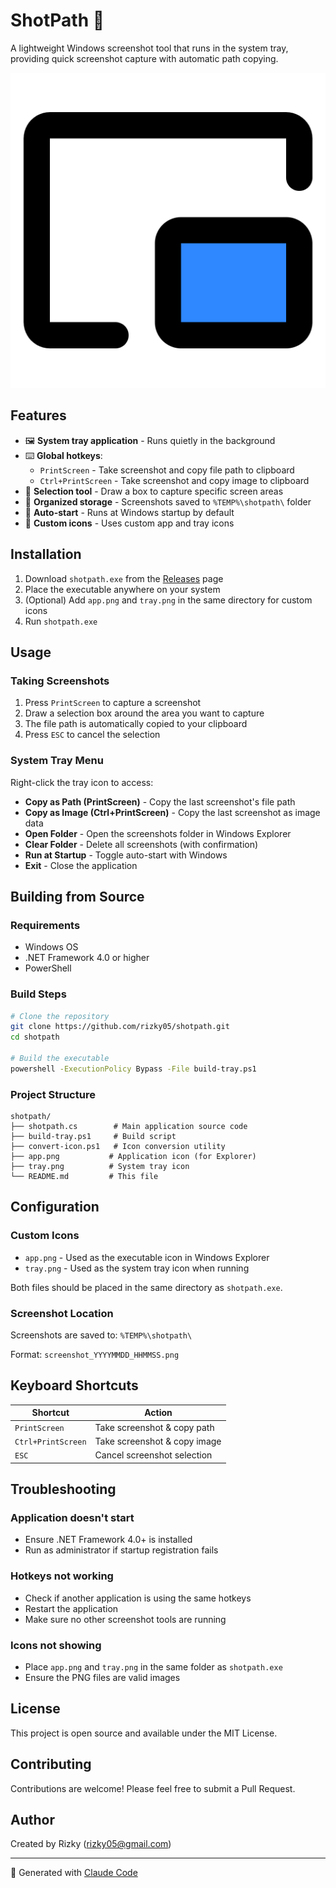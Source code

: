 # ShotPath 📸

A lightweight Windows screenshot tool that runs in the system tray, providing quick screenshot capture with automatic path copying.

![App Icon](app.png)

## Features

- 🖼️ **System tray application** - Runs quietly in the background
- ⌨️ **Global hotkeys**:
  - `PrintScreen` - Take screenshot and copy file path to clipboard
  - `Ctrl+PrintScreen` - Take screenshot and copy image to clipboard
- 🎯 **Selection tool** - Draw a box to capture specific screen areas
- 📁 **Organized storage** - Screenshots saved to `%TEMP%\shotpath\` folder
- 🚀 **Auto-start** - Runs at Windows startup by default
- 🎨 **Custom icons** - Uses custom app and tray icons

## Installation

1. Download `shotpath.exe` from the [Releases](https://github.com/rizky05/shotpath/releases) page
2. Place the executable anywhere on your system
3. (Optional) Add `app.png` and `tray.png` in the same directory for custom icons
4. Run `shotpath.exe`

## Usage

### Taking Screenshots

1. Press `PrintScreen` to capture a screenshot
2. Draw a selection box around the area you want to capture
3. The file path is automatically copied to your clipboard
4. Press `ESC` to cancel the selection

### System Tray Menu

Right-click the tray icon to access:

- **Copy as Path (PrintScreen)** - Copy the last screenshot's file path
- **Copy as Image (Ctrl+PrintScreen)** - Copy the last screenshot as image data
- **Open Folder** - Open the screenshots folder in Windows Explorer
- **Clear Folder** - Delete all screenshots (with confirmation)
- **Run at Startup** - Toggle auto-start with Windows
- **Exit** - Close the application

## Building from Source

### Requirements

- Windows OS
- .NET Framework 4.0 or higher
- PowerShell

### Build Steps

```bash
# Clone the repository
git clone https://github.com/rizky05/shotpath.git
cd shotpath

# Build the executable
powershell -ExecutionPolicy Bypass -File build-tray.ps1
```

### Project Structure

```
shotpath/
├── shotpath.cs        # Main application source code
├── build-tray.ps1     # Build script
├── convert-icon.ps1   # Icon conversion utility
├── app.png           # Application icon (for Explorer)
├── tray.png          # System tray icon
└── README.md         # This file
```

## Configuration

### Custom Icons

- `app.png` - Used as the executable icon in Windows Explorer
- `tray.png` - Used as the system tray icon when running

Both files should be placed in the same directory as `shotpath.exe`.

### Screenshot Location

Screenshots are saved to: `%TEMP%\shotpath\`

Format: `screenshot_YYYYMMDD_HHMMSS.png`

## Keyboard Shortcuts

| Shortcut | Action |
|----------|--------|
| `PrintScreen` | Take screenshot & copy path |
| `Ctrl+PrintScreen` | Take screenshot & copy image |
| `ESC` | Cancel screenshot selection |

## Troubleshooting

### Application doesn't start
- Ensure .NET Framework 4.0+ is installed
- Run as administrator if startup registration fails

### Hotkeys not working
- Check if another application is using the same hotkeys
- Restart the application
- Make sure no other screenshot tools are running

### Icons not showing
- Place `app.png` and `tray.png` in the same folder as `shotpath.exe`
- Ensure the PNG files are valid images

## License

This project is open source and available under the MIT License.

## Contributing

Contributions are welcome! Please feel free to submit a Pull Request.

## Author

Created by Rizky (rizky05@gmail.com)

---

🤖 Generated with [Claude Code](https://claude.ai/code)